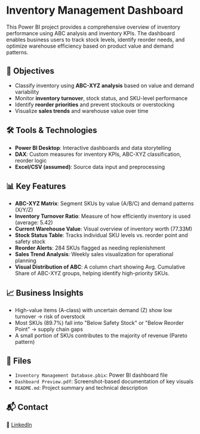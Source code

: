 # Inventory Management Dashboard

This Power BI project provides a comprehensive overview of inventory performance using ABC analysis and inventory KPIs. The dashboard enables business users to track stock levels, identify reorder needs, and optimize warehouse efficiency based on product value and demand patterns.

## 📌 Objectives

- Classify inventory using **ABC-XYZ analysis** based on value and demand variability
- Monitor **inventory turnover**, stock status, and SKU-level performance
- Identify **reorder priorities** and prevent stockouts or overstocking
- Visualize **sales trends** and warehouse value over time

## 🛠 Tools & Technologies

- **Power BI Desktop**: Interactive dashboards and data storytelling  
- **DAX**: Custom measures for inventory KPIs, ABC-XYZ classification, reorder logic  
- **Excel/CSV (assumed)**: Source data input and preprocessing  

## 📊 Key Features

- **ABC-XYZ Matrix**: Segment SKUs by value (A/B/C) and demand patterns (X/Y/Z)  
- **Inventory Turnover Ratio**: Measure of how efficiently inventory is used (average: 5.42)  
- **Current Warehouse Value**: Visual overview of inventory worth (77.33M)  
- **Stock Status Table**: Tracks individual SKU levels vs. reorder point and safety stock  
- **Reorder Alerts**: 284 SKUs flagged as needing replenishment  
- **Sales Trend Analysis**: Weekly sales visualization for operational planning  
- **Visual Distribution of ABC**: A column chart showing Avg. Cumulative Share of ABC-XYZ groups, helping identify high-priority SKUs.

## 📈 Business Insights

- High-value items (A-class) with uncertain demand (Z) show low turnover → risk of overstock  
- Most SKUs (89.7%) fall into "Below Safety Stock" or "Below Reorder Point" → supply chain gaps  
- A small portion of SKUs contributes to the majority of revenue (Pareto pattern)

## 📁 Files

- `Inventory Management Database.pbix`: Power BI dashboard file  
- `Dashboard Preview.pdf`: Screenshot-based documentation of key visuals  
- `README.md`: Project summary and technical description


## 📬 Contact
 
💼 [LinkedIn](https://www.linkedin.com/in/nguyen-thi-minh-huong/)

